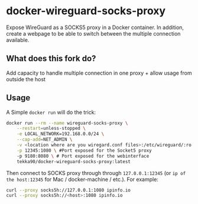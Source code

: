 # docker-wireguard-socks-proxy

Expose WireGuard as a SOCKS5 proxy in a Docker container.
In addition, create a webpage to be able to switch between the multiple connection available.

## What does this fork do?

Add capacity to handle multiple connection in one proxy + allow usage from outside the host

## Usage

A Simple `docker run` will do the trick:

```bash
docker run --rm --name wireguard-socks-proxy \
    --restart=unless-stopped \
    -e LOCAL_NETWORK=192.168.0.0/24 \
    --cap-add=NET_ADMIN \
    -v <location where are you wiregard.conf files>:/etc/wireguard/:ro \
    -p 12345:1080 \ #Port exposed for the Socket5 proxy
    -p 9180:8080 \ # Port exposed for the webinterface
    tekka90/docker-wireguard-socks-proxy:latest
```

Then connect to SOCKS proxy through through `127.0.0.1:12345` (or `ip of the host:12345` for Mac / docker-machine / etc.). For example:

```bash
curl --proxy socks5h://127.0.0.1:1080 ipinfo.io
curl --proxy socks5h://<host>:1080 ipinfo.io
```